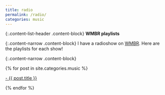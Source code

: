 ```yaml
---
title: radio
permalink: /radio/
categories: music
---
```


{:.content-list-header .content-block}
**WMBR playlists**

{:.content-narrow .content-block}
I have a radioshow on [WMBR](https://wmbr.org/). Here are the playlists for each show!

{:.content-narrow .content-block}
<div class="content list">
  {% for post in site.categories.music %}
    <div class="list-item">
      <p class="list-post-title">
        <a href="{{ site.baseurl }}{{ post.url }}">- {{ post.title }}</a>
      </p>
    </div>
  {% endfor %}
